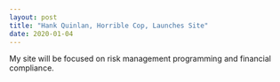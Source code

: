 ```yaml
---
layout: post
title: "Hank Quinlan, Horrible Cop, Launches Site"
date: 2020-01-04
---
```


My site will be focused on risk management programming and financial compliance.

